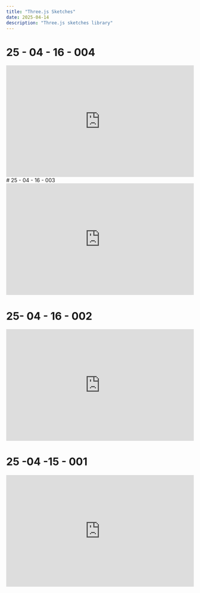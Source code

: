 ```yaml
---
title: "Three.js Sketches"
date: 2025-04-14
description: "Three.js sketches library"
---
```


# 25 - 04 - 16 - 004
<iframe height="300" style="width: 100%;" scrolling="no" title="# 25- 04 - 16 - 004" src="https://codepen.io/levoxtrip/embed/pvvojvR?default-tab=js%2Cresult" frameborder="no" loading="lazy" allowtransparency="true" allowfullscreen="true">
  See the Pen <a href="https://codepen.io/levoxtrip/pen/pvvojvR">
  # 25- 04 - 16 - 004</a> by levoxtrip (<a href="https://codepen.io/levoxtrip">@levoxtrip</a>)
  on <a href="https://codepen.io">CodePen</a>.
</iframe>
# 25 - 04 - 16 - 003
<iframe height="300" style="width: 100%;" scrolling="no" title="Three.JS - 25-04-16 - 003" src="https://codepen.io/levoxtrip/embed/raaNVbz?default-tab=html%2Cresult" frameborder="no" loading="lazy" allowtransparency="true" allowfullscreen="true">
  See the Pen <a href="https://codepen.io/levoxtrip/pen/raaNVbz">
  Three.JS - 25-04-16 - 003</a> by levoxtrip (<a href="https://codepen.io/levoxtrip">@levoxtrip</a>)
  on <a href="https://codepen.io">CodePen</a>.
</iframe>

# 25- 04 - 16 - 002

<iframe height="300" style="width: 100%;" scrolling="no" title="Three.JS - 25-04-16 - 002" src="https://codepen.io/levoxtrip/embed/xbbxGjP?default-tab=js%2Cresult" frameborder="no" loading="lazy" allowtransparency="true" allowfullscreen="true">
  See the Pen <a href="https://codepen.io/levoxtrip/pen/xbbxGjP">
  Three.JS - 25-04-16 - 002</a> by levoxtrip (<a href="https://codepen.io/levoxtrip">@levoxtrip</a>)
  on <a href="https://codepen.io">CodePen</a>.
</iframe>

# 25 -04 -15 - 001

<iframe height="300" style="width: 100%;" scrolling="no" title="Three.JS - 25-04-15 - 001" src="https://codepen.io/levoxtrip/embed/qEEWovW?default-tab=" frameborder="no" loading="lazy" allowtransparency="true" allowfullscreen="true">
  See the Pen <a href="https://codepen.io/levoxtrip/pen/qEEWovW">
  Three.JS - 25-04-15 - 001</a> by levoxtrip (<a href="https://codepen.io/levoxtrip">@levoxtrip</a>)
  on <a href="https://codepen.io">CodePen</a>.
</iframe>